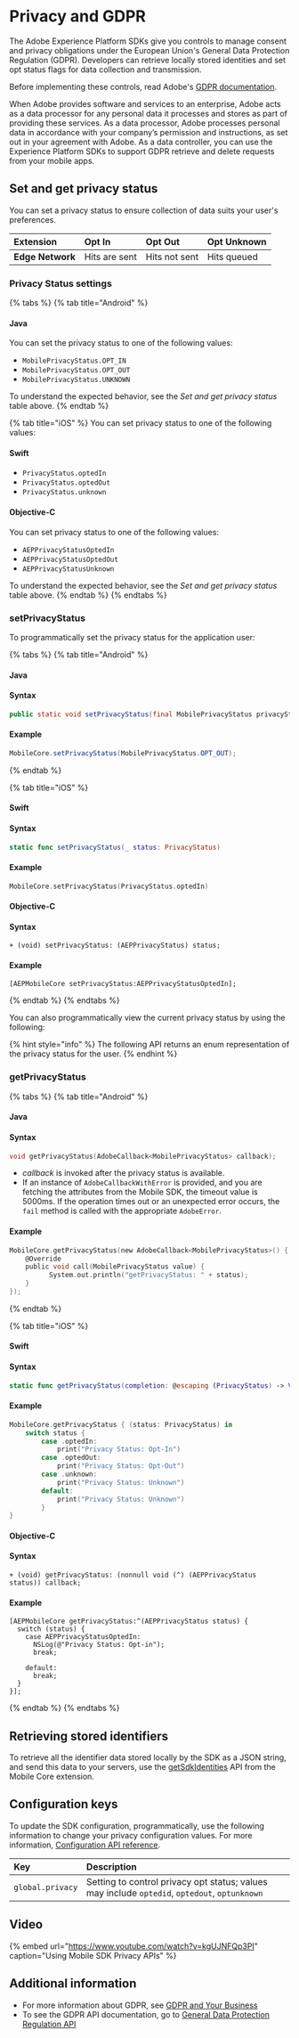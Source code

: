 # Privacy and GDPR

The Adobe Experience Platform SDKs give you controls to manage consent and privacy obligations under the European Union's General Data Protection Regulation \(GDPR\). Developers can retrieve locally stored identities and set opt status flags for data collection and transmission.

Before implementing these controls, read Adobe's [GDPR documentation](https://www.adobe.io/apis/cloudplatform/gdpr.html).

When Adobe provides software and services to an enterprise, Adobe acts as a data processor for any personal data it processes and stores as part of providing these services. As a data processor, Adobe processes personal data in accordance with your company’s permission and instructions, as set out in your agreement with Adobe. As a data controller, you can use the Experience Platform SDKs to support GDPR retrieve and delete requests from your mobile apps.

## Set and get privacy status

You can set a privacy status to ensure collection of data suits your user's preferences.

| Extension | Opt In | Opt Out | Opt Unknown |
| :--- | :--- | :--- | :--- |
| **Edge Network** | Hits are sent | Hits not sent | Hits queued |

### Privacy Status settings

{% tabs %}
{% tab title="Android" %}
#### Java

You can set the privacy status to one of the following values:

* `MobilePrivacyStatus.OPT_IN`
* `MobilePrivacyStatus.OPT_OUT`
* `MobilePrivacyStatus.UNKNOWN`

To understand the expected behavior, see the _Set and get privacy status_ table above.
{% endtab %}

{% tab title="iOS" %}
You can set privacy status to one of the following values:

#### Swift

* `PrivacyStatus.optedIn`
* `PrivacyStatus.optedOut` 
* `PrivacyStatus.unknown`

#### Objective-C

You can set privacy status to one of the following values:

* `AEPPrivacyStatusOptedIn`
* `AEPPrivacyStatusOptedOut` 
* `AEPPrivacyStatusUnknown`

To understand the expected behavior, see the _Set and get privacy status_ table above.
{% endtab %}
{% endtabs %}

### setPrivacyStatus <a id="setprivacystatus"></a>

To programmatically set the privacy status for the application user:

{% tabs %}
{% tab title="Android" %}
#### Java

#### Syntax

```java
public static void setPrivacyStatus(final MobilePrivacyStatus privacyStatus);
```

#### Example

```java
MobileCore.setPrivacyStatus(MobilePrivacyStatus.OPT_OUT);
```
{% endtab %}

{% tab title="iOS" %}
#### Swift

#### Syntax

```swift
static func setPrivacyStatus(_ status: PrivacyStatus)
```

#### Example

```swift
MobileCore.setPrivacyStatus(PrivacyStatus.optedIn)
```

#### Objective-C

#### Syntax

```text
+ (void) setPrivacyStatus: (AEPPrivacyStatus) status;
```

#### Example

```text
[AEPMobileCore setPrivacyStatus:AEPPrivacyStatusOptedIn];
```
{% endtab %}
{% endtabs %}

You can also programmatically view the current privacy status by using the following:

{% hint style="info" %}
The following API returns an enum representation of the privacy status for the user.
{% endhint %}

### getPrivacyStatus <a id="getprivacystatus"></a>

{% tabs %}
{% tab title="Android" %}
#### Java

#### Syntax

```objectivec
void getPrivacyStatus(AdobeCallback<MobilePrivacyStatus> callback);
```

* _callback_ is invoked after the privacy status is available.
* If an instance of  `AdobeCallbackWithError` is provided, and you are fetching the attributes from the Mobile SDK, the timeout value is 5000ms. If the operation times out or an unexpected error occurs, the `fail` method is called with the appropriate `AdobeError`.

#### Example

```objectivec
MobileCore.getPrivacyStatus(new AdobeCallback<MobilePrivacyStatus>() {
    @Override
    public void call(MobilePrivacyStatus value) {
          System.out.println("getPrivacyStatus: " + status);
    }
});
```
{% endtab %}

{% tab title="iOS" %}
#### Swift

#### Syntax

```swift
static func getPrivacyStatus(completion: @escaping (PrivacyStatus) -> Void)
```

#### Example

```swift
MobileCore.getPrivacyStatus { (status: PrivacyStatus) in
    switch status {
        case .optedIn:
            print("Privacy Status: Opt-In")
        case .optedOut:
            print("Privacy Status: Opt-Out")
        case .unknown:
            print("Privacy Status: Unknown")
        default:
            print("Privacy Status: Unknown")
        }
}
```

#### Objective-C

#### Syntax

```text
+ (void) getPrivacyStatus: (nonnull void (^) (AEPPrivacyStatus status)) callback;
```

#### Example

```text
[AEPMobileCore getPrivacyStatus:^(AEPPrivacyStatus status) {
  switch (status) {
    case AEPPrivacyStatusOptedIn:
      NSLog(@"Privacy Status: Opt-in");
      break;

    default:
      break;
  }
}];
```
{% endtab %}
{% endtabs %}

## Retrieving stored identifiers

To retrieve all the identifier data stored locally by the SDK as a JSON string, and send this data to your servers, use the [getSdkIdentities](../using-mobile-extensions/mobile-core/mobile-core-api-reference.md#getsdkidentities) API from the Mobile Core extension.

## Configuration keys

To update the SDK configuration, programmatically, use the following information to change your privacy configuration values. For more information, [Configuration API reference](../using-mobile-extensions/mobile-core/configuration/configuration-api-reference.md).

| Key | Description |
| :--- | :--- |
| `global.privacy` | Setting to control privacy opt status; values may include `optedid`, `optedout`, `optunknown` |

## Video

{% embed url="https://www.youtube.com/watch?v=kgUJNFQp3PI" caption="Using Mobile SDK Privacy APIs" %}

## Additional information

* For more information about GDPR, see [GDPR and Your Business](https://www.adobe.com/privacy/general-data-protection-regulation.html)
* To see the GDPR API documentation, go to [General Data Protection Regulation API](https://adobe.io/apis/cloudplatform/gdpr.html)

